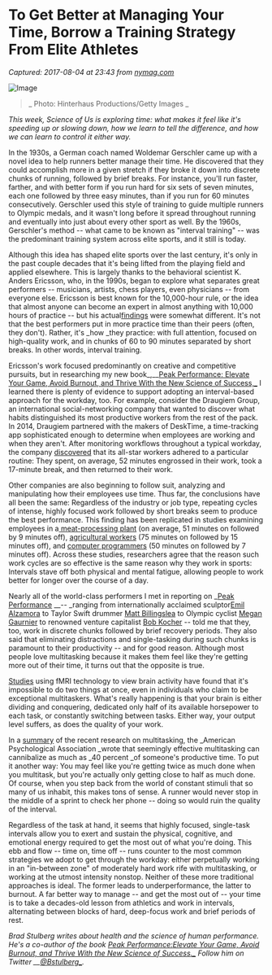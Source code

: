 # To Get Better at Managing Your Time, Borrow a Training Strategy From Elite Athletes

_Captured: 2017-08-04 at 23:43 from [nymag.com](http://nymag.com/scienceofus/article/high-intensity-interval-training-work-productivity-breaks.html?utm_content=bufferc7b0d&utm_medium=social&utm_source=twitter.com&utm_campaign=buffer)_

![Image](https://pixel.nymag.com/imgs/daily/science/2017/05/25/25-time-work.w710.h473.2x.jpg)

> _ Photo: Hinterhaus Productions/Getty Images _

_This week, Science of Us is exploring time: what makes it feel like it's speeding up or slowing down, how we learn to tell the difference, and how we can learn to control it either way._

In the 1930s, a German coach named Woldemar Gerschler came up with a novel idea to help runners better manage their time. He discovered that they could accomplish more in a given stretch if they broke it down into discrete chunks of running, followed by brief breaks. For instance, you'll run faster, farther, and with better form if you run hard for six sets of seven minutes, each one followed by three easy minutes, than if you run for 60 minutes consecutively. Gerschler used this style of training to guide multiple runners to Olympic medals, and it wasn't long before it spread throughout running and eventually into just about every other sport as well. By the 1960s, Gerschler's method -- what came to be known as "interval training" -- was the predominant training system across elite sports, and it still is today.

Although this idea has shaped elite sports over the last century, it's only in the past couple decades that it's being lifted from the playing field and applied elsewhere. This is largely thanks to the behavioral scientist K. Anders Ericsson, who, in the 1990s, began to explore what separates great performers -- musicians, artists, chess players, even physicians -- from everyone else. Ericsson is best known for the 10,000-hour rule, or the idea that almost anyone can become an expert in almost anything with 10,000 hours of practice -- but his actual[findings](http://projects.ict.usc.edu/itw/gel/EricssonDeliberatePracticePR93.PDF) were somewhat different. It's not that the best performers put in more practice time than their peers (often, they don't). Rather, it's _how _they practice: with full attention, focused on high-quality work, and in chunks of 60 to 90 minutes separated by short breaks. In other words, interval training.

Ericsson's work focused predominantly on creative and competitive pursuits, but in researching my new book_,__[Peak Performance: Elevate Your Game, Avoid Burnout, and Thrive With the New Science of Success,_](https://www.amazon.com/gp/product/162336793X/ref=as_li_tl?ie=UTF8&camp=1789&creative=9325&creativeASIN=162336793X&linkCode=as2&tag=onanofthtr-20&linkId=7e708ca1e93b428f27443d84f9257997) I learned there is plenty of evidence to support adopting an interval-based approach for the workday, too. For example, consider the Draugiem Group, an international social-networking company that wanted to discover what habits distinguished its most productive workers from the rest of the pack. In 2014, Draugiem partnered with the makers of DeskTime, a time-tracking app sophisticated enough to determine when employees are working and when they aren't. After monitoring workflows throughout a typical workday, the company [discovered](http://blog.desktime.com/2014/08/20/the-secret-of-the-10-most-productive-people-breaking/) that its all-star workers adhered to a particular routine: They spent, on average, 52 minutes engrossed in their work, took a 17-minute break, and then returned to their work.

Other companies are also beginning to follow suit, analyzing and manipulating how their employees use time. Thus far, the conclusions have all been the same: Regardless of the industry or job type, repeating cycles of intense, highly focused work followed by short breaks seem to produce the best performance. This finding has been replicated in studies examining employees in a[ meat-processing plant](http://www.tandfonline.com/doi/abs/10.1080/00140130121538?journalCode=terg20) (on average, 51 minutes on followed by 9 minutes off), [agricultural workers](http://www.sciencedirect.com/science/article/pii/S0169814105001538) (75 minutes on followed by 15 minutes off), and [computer programmers](http://www.sciencedirect.com/science/article/pii/S0169814196000315) (50 minutes on followed by 7 minutes off). Across these studies, researchers agree that the reason such work cycles are so effective is the same reason why they work in sports: Intervals stave off both physical and mental fatigue, allowing people to work better for longer over the course of a day.

Nearly all of the world-class performers I met in reporting on _[Peak Performance](https://www.amazon.com/gp/product/162336793X/ref=as_li_tl?ie=UTF8&camp=1789&creative=9325&creativeASIN=162336793X&linkCode=as2&tag=onanofthtr-20&linkId=7e708ca1e93b428f27443d84f9257997) __-- _ranging from internationally acclaimed sculptor[Emil Alzamora](http://www.emilalzamora.com/) to Taylor Swift drummer [Matt Billingslea](https://www.mattbillingslea.com/) to Olympic cyclist [Megan Gaurnier](http://meganguarnier.com/) to renowned venture capitalist [Bob Kocher](http://www.venrock.com/teammember/bob-kocher/) -- told me that they, too, work in discrete chunks followed by brief recovery periods. They also said that eliminating distractions and single-tasking during such chunks is paramount to their productivity -- and for good reason. Although most people love multitasking because it makes them feel like they're getting more out of their time, it turns out that the opposite is true.

[Studies](http://www.sciencemag.org/news/2010/04/multitasking-splits-brain) using fMRI technology to view brain activity have found that it's impossible to do two things at once, even in individuals who claim to be exceptional multitaskers. What's really happening is that your brain is either dividing and conquering, dedicated only half of its available horsepower to each task, or constantly switching between tasks. Either way, your output level suffers, as does the quality of your work.

In a [summary](http://www.apa.org/research/action/multitask.aspx) of the recent research on multitasking, the _American Psychological Association _wrote that seemingly effective multitasking can cannibalize as much as _40 percent _of someone's productive time. To put it another way: You may feel like you're getting twice as much done when you multitask, but you're actually only getting close to half as much done. Of course, when you step back from the world of constant stimuli that so many of us inhabit, this makes tons of sense. A runner would never stop in the middle of a sprint to check her phone -- doing so would ruin the quality of the interval.

Regardless of the task at hand, it seems that highly focused, single-task intervals allow you to exert and sustain the physical, cognitive, and emotional energy required to get the most out of what you're doing. This ebb and flow -- time on, time off -- runs counter to the most common strategies we adopt to get through the workday: either perpetually working in an "in-between zone" of moderately hard work rife with multitasking, or working at the utmost intensity nonstop. Neither of these more traditional approaches is ideal. The former leads to underperformance, the latter to burnout. A far better way to manage -- and get the most out of -- your time is to take a decades-old lesson from athletics and work in intervals, alternating between blocks of hard, deep-focus work and brief periods of rest.

_Brad Stulberg writes about health and the science of human performance. He's a co-author of the book _[Peak Performance:](https://www.amazon.com/Peak-Performance-Advantage-Science-Success/dp/162336793X/ref=la_B01M3U4B75_1_1?s=books&ie=UTF8&qid=1477359984&sr=1-1)[Elevate Your Game, Avoid Burnout, and Thrive With the New Science of Success](https://www.amazon.com/Peak-Performance-Advantage-Science-Success/dp/162336793X/ref=la_B01M3U4B75_1_1?s=books&ie=UTF8&qid=1477359984&sr=1-1)_[._](https://www.amazon.com/Peak-Performance-Advantage-Science-Success/dp/162336793X/ref=la_B01M3U4B75_1_1?s=books&ie=UTF8&qid=1477359984&sr=1-1) _Follow him on Twitter __[@Bstulberg_](https://twitter.com/BStulberg)_._
